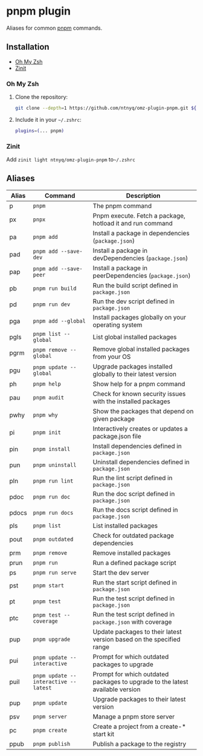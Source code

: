 # pnpm plugin

Aliases for common [pnpm](https://pnpm.io) commands.

## Installation

-   [Oh My Zsh](#oh-my-zsh)
-   [Zinit](#zinit)

### Oh My Zsh

1. Clone the repository:
    ```zsh
    git clone --depth=1 https://github.com/ntnyq/omz-plugin-pnpm.git ${ZSH_CUSTOM:-$HOME/.oh-my-zsh/custom}/plugins/pnpm
    ```
2. Include it in your `~/.zshrc`:
    ```zsh
    plugins=(... pnpm)
    ```

### Zinit

Add `zinit light ntnyq/omz-plugin-pnpm` to`~/.zshrc`

## Aliases

| Alias | Command                              | Description                                                                   |
| ----- | ------------------------------------ | ----------------------------------------------------------------------------- |
| p     | `pnpm`                               | The pnpm command                                                              |
| px    | `pnpx`                               | Pnpm execute. Fetch a package, hotload it and run command                     |
| pa    | `pnpm add`                           | Install a package in dependencies (`package.json`)                            |
| pad   | `pnpm add --save-dev`                | Install a package in devDependencies (`package.json`)                         |
| pap   | `pnpm add --save-peer`               | Install a package in peerDependencies (`package.json`)                        |
| pb    | `pnpm run build`                     | Run the build script defined in `package.json`                                |
| pd    | `pnpm run dev`                       | Run the dev script defined in `package.json`                                  |
| pga   | `pnpm add --global`                  | Install packages globally on your operating system                            |
| pgls  | `pnpm list --global`                 | List global installed packages                                                |
| pgrm  | `pnpm remove --global`               | Remove global installed packages from your OS                                 |
| pgu   | `pnpm update --global`               | Upgrade packages installed globally to their latest version                   |
| ph    | `pnpm help`                          | Show help for a pnpm command                                                  |
| pau   | `pnpm audit`                         | Check for known security issues with the installed packages                   |
| pwhy  | `pnpm why`                           | Show the packages that depend on given package                                |
| pi    | `pnpm init`                          | Interactively creates or updates a package.json file                          |
| pin   | `pnpm install`                       | Install dependencies defined in `package.json`                                |
| pun   | `pnpm uninstall`                     | Uninstall dependencies defined in `package.json`                              |
| pln   | `pnpm run lint`                      | Run the lint script defined in `package.json`                                 |
| pdoc  | `pnpm run doc`                       | Run the doc script defined in `package.json`                                  |
| pdocs | `pnpm run docs`                      | Run the docs script defined in `package.json`                                 |
| pls   | `pnpm list`                          | List installed packages                                                       |
| pout  | `pnpm outdated`                      | Check for outdated package dependencies                                       |
| prm   | `pnpm remove`                        | Remove installed packages                                                     |
| prun  | `pnpm run`                           | Run a defined package script                                                  |
| ps    | `pnpm run serve`                     | Start the dev server                                                          |
| pst   | `pnpm start`                         | Run the start script defined in `package.json`                                |
| pt    | `pnpm test`                          | Run the test script defined in `package.json`                                 |
| ptc   | `pnpm test --coverage`               | Run the test script defined in `package.json` with coverage                   |
| pup   | `pnpm upgrade`                       | Update packages to their latest version based on the specified range          |
| pui   | `pnpm update --interactive`          | Prompt for which outdated packages to upgrade                                 |
| puil  | `pnpm update --interactive --latest` | Prompt for which outdated packages to upgrade to the latest available version |
| pup   | `pnpm update`                        | Upgrade packages to their latest version                                      |
| psv   | `pnpm server`                        | Manage a pnpm store server                                                    |
| pc    | `pnpm create`                        | Create a project from a create-\* start kit                                   |
| ppub  | `pnpm publish`                       | Publish a package to the registry                                             |
